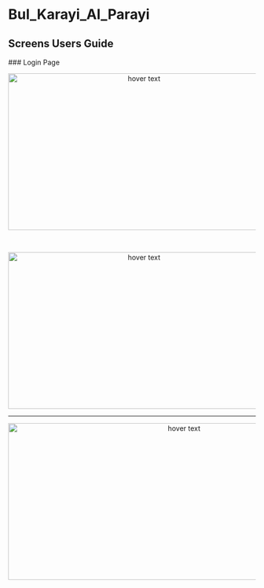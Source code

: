 # Bul_Karayi_Al_Parayi

<p align="center"><h2>Screens Users Guide</h2></p>
### Login Page
<p align="center">
  <img src="https://user-images.githubusercontent.com/82450697/135269062-59e09cb3-96d7-4908-9849-5e4bacd4dd8d.PNG"  width="537px" height="319px" title="hover text">
</p>
<br>
<p align="center">
  <img src="https://user-images.githubusercontent.com/82450697/135269435-e4fa3d8a-ad07-4999-a2c7-cdcf86b4c230.PNG"  width="537px" height="319px" title="hover text">
</p>




<hr>
<p align="center">
  <img src="https://user-images.githubusercontent.com/82450697/135269215-ad385c3b-442c-4441-af68-f7d51920b82e.PNG"  width="700px" height="319px" title="hover text">
  
</p>
